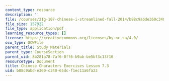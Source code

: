 ```yaml
---
content_type: resource
description: ''
file: /courses/21g-107-chinese-i-streamlined-fall-2014/b88c9abde360c34065dcf1ec11a6fa23_MIT21G_107F14_L7_st3_7.3.pdf
file_size: 157922
file_type: application/pdf
learning_resource_types: []
license: https://creativecommons.org/licenses/by-nc-sa/4.0/
ocw_type: OCWFile
parent_title: Study Materials
parent_type: CourseSection
parent_uid: 8b281a78-7af6-0ff6-b9ab-be5bf3c13f16
resourcetype: Document
title: Chinese Characters Exercises Lesson 7.3
uid: b88c9abd-e360-c340-65dc-f1ec11a6fa23
---
```

